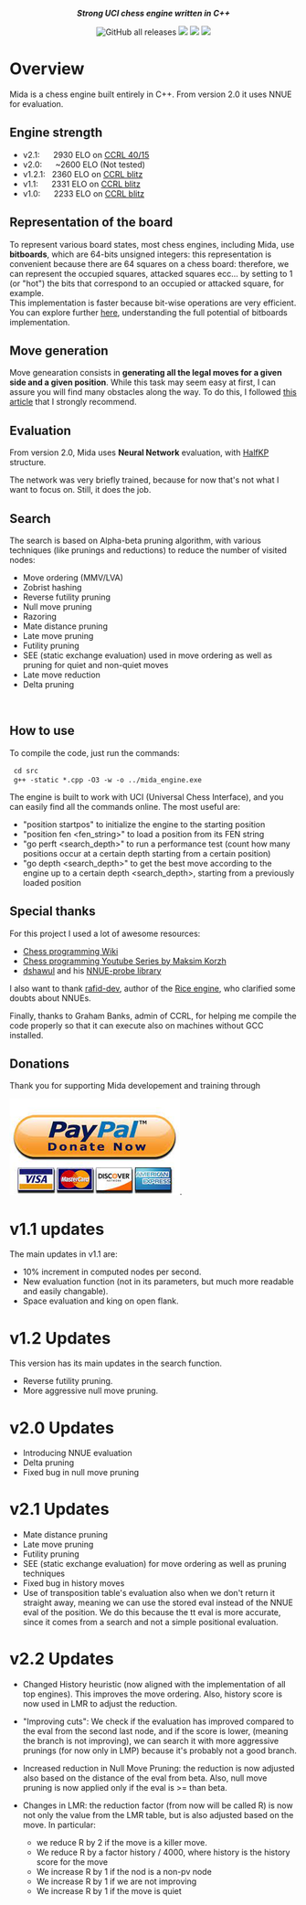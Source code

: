 
<div align="center">

<b><i>Strong UCI chess engine written in C++</i></b>

<img alt="GitHub all releases" src="https://img.shields.io/github/downloads/GiacomoPorpiglia/Mida/total?style=for-the-badge">
<a href="./LICENSE"></a><img src="https://img.shields.io/github/license/GiacomoPorpiglia/Mida?style=for-the-badge">
<img src="https://img.shields.io/github/v/release/GiacomoPorpiglia/Mida?style=for-the-badge">
<img src="https://img.shields.io/github/last-commit/GiacomoPorpiglia/Mida?style=for-the-badge">
</div>

# Overview
Mida is a chess engine built entirely in C++. From version 2.0 it uses NNUE for evaluation. </br>


## Engine strength


- v2.1: &nbsp;&nbsp;&nbsp;&nbsp; 2930 ELO on [CCRL 40/15](https://ccrl.chessdom.com/ccrl/4040/) 
- v2.0: &nbsp;&nbsp;&nbsp;&nbsp;   ~2600 ELO (Not tested)
- v1.2.1:&nbsp;&nbsp; 2360 ELO on [CCRL blitz](https://ccrl.chessdom.com/ccrl/404/) 
- v1.1: &nbsp;&nbsp;&nbsp;&nbsp; 2331 ELO on [CCRL blitz](https://ccrl.chessdom.com/ccrl/404/)
- v1.0:&nbsp;&nbsp;&nbsp;&nbsp;&nbsp;   2233 ELO on [CCRL blitz](https://ccrl.chessdom.com/ccrl/404/) 



## Representation of the board
To represent various board states, most chess engines, including Mida, use <b>bitboards</b>, which are 64-bits unsigned integers: this representation is convenient because there are 64 squares on a chess board: therefore, we can represent the occupied squares, attacked squares ecc... by setting to 1 (or "hot") the bits that correspond to an occupied or attacked square, for example. <br />
This implementation is faster because bit-wise operations are very efficient. You can explore further [here](https://www.chessprogramming.org/Bitboards), understanding the full potential of bitboards implementation. 

## Move generation
Move genearation consists in <b>generating all the legal moves for a given side and a given position</b>. While this task may seem easy at first, I can assure you will find many obstacles along the way.
To do this, I followed [this article](https://peterellisjones.com/posts/generating-legal-chess-moves-efficiently/) that I strongly recommend.
<br/>

## Evaluation
From version 2.0, Mida uses <b>Neural Network</b> evaluation, with [HalfKP](https://www.chessprogramming.org/Stockfish_NNUE#HalfKP) structure. 

The network was very briefly trained, because for now that's not what I want to focus on. Still, it does the job.
<br />

## Search
The search is based on Alpha-beta pruning algorithm, with various techniques (like prunings and reductions) to reduce the number of visited nodes:

* Move ordering (MMV/LVA)
* Zobrist hashing
* Reverse futility pruning
* Null move pruning
* Razoring
* Mate distance pruning
* Late move pruning
* Futility pruning
* SEE (static exchange evaluation) used in move ordering as well as pruning for quiet and non-quiet moves
* Late move reduction
* Delta pruning

<br />

## How to use
To compile the code, just run the commands:
```
 cd src
 g++ -static *.cpp -O3 -w -o ../mida_engine.exe
```

The engine is built to work with UCI (Universal Chess Interface), and you can easily find all the commands online.
The most useful are:

* "position startpos" to initialize the engine to the starting position
* "position fen <fen_string>" to load a position from its FEN string
* "go perft <search_depth>" to run a performance test (count how many positions occur at a certain depth starting from a certain position)
* "go depth <search_depth>" to get the best move according to the engine up to a certain depth <search_depth>, starting from a previously loaded position

## Special thanks
For this project I used a lot of awesome resources:
- [Chess programming Wiki](https://www.chessprogramming.org/Main_Page)
- [Chess programming Youtube Series by Maksim Korzh](https://www.youtube.com/watch?v=QUNP-UjujBM&list=PLmN0neTso3Jxh8ZIylk74JpwfiWNI76Cs)
- [dshawul](https://github.com/dshawul) and his [NNUE-probe library](https://github.com/dshawul/nnue-probe)

I also want to thank [rafid-dev](https://github.com/rafid-dev), author of the [Rice engine](https://github.com/rafid-dev/rice), who clarified some doubts about NNUEs.

Finally, thanks to Graham Banks, admin of CCRL, for helping me compile the code properly so that it can execute also on machines without GCC installed.

## Donations

Thank you for supporting Mida developement and training through 

[![Paypal](https://raw.githubusercontent.com/GiacomoPorpiglia/Mida/master/paypal1.jpg)](https://www.paypal.com/donate/?hosted_button_id=VBC6XDLX4CS62).


# v1.1 updates
The main updates in v1.1 are:

* 10% increment in computed nodes per second.
* New evaluation function (not in its parameters, but much more readable and easily changable).
* Space evaluation and king on open flank.

# v1.2 Updates
This version has its main updates in the search function.
- Reverse futility pruning.
- More aggressive null move pruning.

# v2.0 Updates
- Introducing NNUE evaluation
- Delta pruning
- Fixed bug in null move pruning


# v2.1 Updates
- Mate distance pruning
- Late move pruning
- Futility pruning
- SEE (static exchange evaluation) for move ordering as well as pruning techniques
- Fixed bug in history moves
- Use of transposition table's evaluation also when we don't return it straight away, meaning we can use the stored eval instead of the NNUE eval of the position. We do this because the tt eval is more accurate, since it comes from a search and not a simple positional evaluation.


# v2.2 Updates
- Changed History heuristic (now aligned with the implementation of all top engines). This improves the move ordering. Also, history score is now used in LMR to adjust the reduction.

- "Improving cuts": We check if the evaluation has improved compared to the eval from the second last node, and if the score is lower, (meaning the branch is not improving), we can search it with more aggressive prunings (for now only in LMP) because it's probably not a good branch.

- Increased reduction in Null Move Pruning: the reduction is now adjusted also based on the distance of the eval from beta. Also, null move pruning is now applied only if the eval is >= than beta.

- Changes in LMR: the reduction factor (from now will be called R) is now not only the value from the LMR table, but is also adjusted based on the move. In particular:
    - we reduce R by 2 if the move is a killer move.
    - We reduce R by a factor history / 4000, where history is the history score for the move
    - We increase R by 1 if the nod is a non-pv node
    - We increase R by 1 if we are not improving
    - We increase R by 1 if the move is quiet
